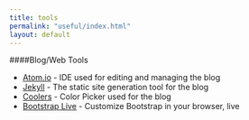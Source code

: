 ```yaml
---
title: tools
permalink: "useful/index.html"
layout: default
---
```


####Blog/Web Tools
- [Atom.io](https://www.atom.io) - IDE used for editing and managing the blog
- [Jekyll](https://www.jekyllrb.com) - The static site generation tool for the blog
- [Coolers](https://coolors.co/app/e26b22-e79e3c-ec4e3b-fccd25-3cad34) - Color Picker used for the blog
- [Bootstrap Live](http://mashable.com/2015/10/14/xiaomi-electric-bikes/#t6nPEvXcuZq8) - Customize Bootstrap in your browser, live
